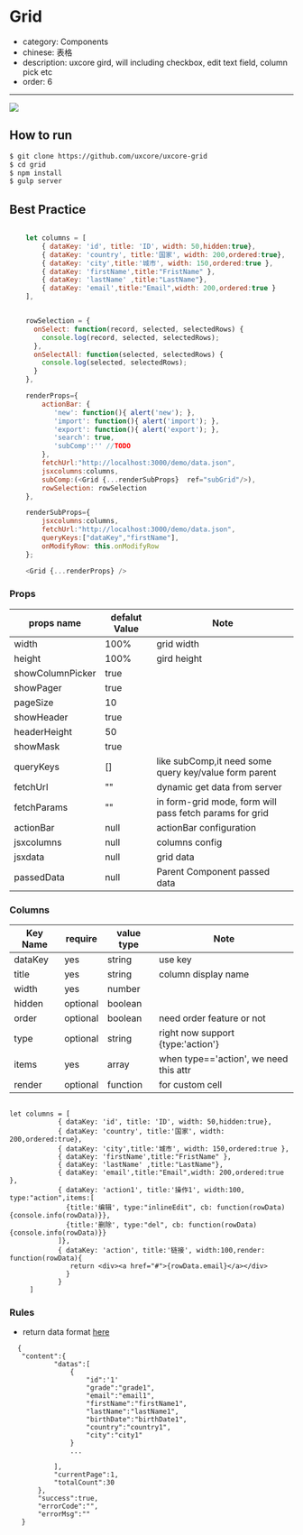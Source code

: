 # Grid

- category: Components
- chinese: 表格
- description: uxcore gird, will including checkbox, edit text field, column pick etc
- order: 6

---

![](https://github.com/uxcore/uxcore-grid/raw/master/demo/screenshot.png)

## How to run

```sh
$ git clone https://github.com/uxcore/uxcore-grid
$ cd grid
$ npm install
$ gulp server
```

## Best Practice

```javascript

	let columns = [
	    { dataKey: 'id', title: 'ID', width: 50,hidden:true},
	    { dataKey: 'country', title:'国家', width: 200,ordered:true},
	    { dataKey: 'city',title:'城市', width: 150,ordered:true },
	    { dataKey: 'firstName',title:"FristName" },  
	    { dataKey: 'lastName' ,title:"LastName"},
	    { dataKey: 'email',title:"Email",width: 200,ordered:true }
	],


	rowSelection = {
	  onSelect: function(record, selected, selectedRows) {
	    console.log(record, selected, selectedRows);
	  },
	  onSelectAll: function(selected, selectedRows) {
	    console.log(selected, selectedRows);
	  }
	},

	renderProps={
        actionBar: {
           'new': function(){ alert('new'); },
           'import': function(){ alert('import'); },
           'export': function(){ alert('export'); },
           'search': true,
           'subComp':'' //TODO
        },
        fetchUrl:"http://localhost:3000/demo/data.json",
        jsxcolumns:columns,
        subComp:(<Grid {...renderSubProps}  ref="subGrid"/>),
        rowSelection: rowSelection
	},

	renderSubProps={
        jsxcolumns:columns,
        fetchUrl:"http://localhost:3000/demo/data.json",
        queryKeys:["dataKey","firstName"],
        onModifyRow: this.onModifyRow
	};

	<Grid {...renderProps} />

```



### Props

props name       |  defalut Value  |  Note   |
-----------      |  ------         | -----    |
width            |  100%           | grid width |
height           |  100%           | gird height |
showColumnPicker |  true           |   |
showPager        |  true           |   |
pageSize         |  10             |   |
showHeader       |  true           |   |
headerHeight     |  50             |   |
showMask         |  true           |   |
queryKeys        |  []             | like subComp,it need some query key/value form parent |
fetchUrl         |  ""             | dynamic get data from server |
fetchParams      |  ""             | in form-grid mode, form will pass fetch params for grid |
actionBar        |  null           | actionBar configuration |
jsxcolumns       |  null           | columns config |
jsxdata          |  null           | grid data |
passedData       |  null           | Parent Component passed data |



### Columns


Key Name       |  require  |  value type  | Note   |
-----------    |  ------   |   ---------- | -----  |
dataKey        |  yes      |  string       | use key |
title          |  yes      |  string       |  column display name |
width          |  yes      |  number       |   |
hidden         |  optional |  boolean      |   |
order          |  optional |  boolean | need order feature or not |
type           |  optional |  string  | right now support {type:'action'} |
items          |  yes      |  array   | when type=='action', we need this attr |
render         |  optional |  function | for custom cell


```

let columns = [
            { dataKey: 'id', title: 'ID', width: 50,hidden:true},
            { dataKey: 'country', title:'国家', width: 200,ordered:true},
            { dataKey: 'city',title:'城市', width: 150,ordered:true },
            { dataKey: 'firstName',title:"FristName" },  
            { dataKey: 'lastName' ,title:"LastName"},
            { dataKey: 'email',title:"Email",width: 200,ordered:true },
            { dataKey: 'action1', title:'操作1', width:100, type:"action",items:[
              {title:'编辑', type:"inlineEdit", cb: function(rowData){console.info(rowData)}},
              {title:'删除', type:"del", cb: function(rowData){console.info(rowData)}}
            ]},
            { dataKey: 'action', title:'链接', width:100,render: function(rowData){
               return <div><a href="#">{rowData.email}</a></div>
              }
            }
     ]

```


### Rules

 * return data format [here](http://gitlab.alibaba-inc.com/alinw/yosemite/issues/18)
 ```
   {
	"content":{
			"datas":[
				{
					"id":'1'
					"grade":"grade1",
					"email":"email1",
					"firstName":"firstName1",
					"lastName":"lastName1",
					"birthDate":"birthDate1",
					"country":"country1",
					"city":"city1"
				}
				...

			],
			"currentPage":1,
			"totalCount":30
		},
		"success":true,
		"errorCode":"",
		"errorMsg":""
	}

 ```
